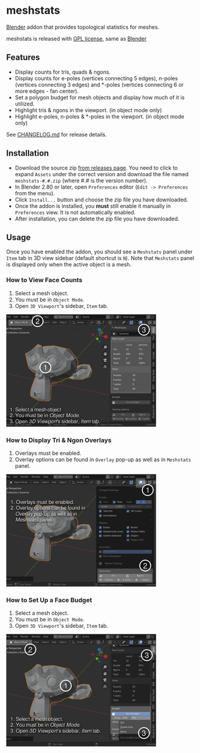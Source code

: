 # meshstats

[Blender](https://www.blender.org/) addon that provides topological statistics
for meshes.

meshstats is released with [GPL license](./COPYING.txt), same as [Blender](https://www.blender.org/about/license/)

## Features

- Display counts for tris, quads & ngons.
- Display counts for e-poles (vertices connecting 5 edges), n-poles (vertices
  connecting 3 edges) and *-poles (vertices connecting 6 or more edges - fan
  center).
- Set a polygon budget for mesh objects and display how much of it is
  utilized.
- Highlight tris & ngons in the viewport. (in object mode only)
- Highlight e-poles, n-poles & *-poles in the viewport. (in object mode only)

See [CHANGELOG.md](./CHANGELOG.md) for release details.

## Installation

- Download the source zip [from releases
  page](https://github.com/muhuk/meshstats/releases).  You need to click to
  expand `Assets` under the correct version and download the file named
  `meshstats-#.#.zip` (where #.# is the version number).
- In Blender 2.80 or later, open `Preferences` editor (`Edit -> Preferences`
  from the menu).
- Click `Install...` button and choose the zip file you have downloaded.
- Once the addon is installed, you **must** still enable it manually in
  `Preferences` view.  It is not automatically enabled.
- After installation, you can delete the zip file you have downloaded.

## Usage

Once you have enabled the addon, you should see a `Meshstats` panel under
`Item` tab in 3D view sidebar (default shortcut is `N`).  Note that
`Meshstats` panel is displayed only when the active object is a mesh.

### How to View Face Counts

1. Select a mesh object.
2. You must be in `Object Mode`.
3. Open `3D Viewport`'s sidebar, `Item` tab.

![how_to_view_face_counts.png](./img/how_to_view_face_counts.png)

### How to Display Tri & Ngon Overlays

1. Overlays must be enabled.
2. Overlay options can be found in `Overlay` pop-up as well as in `Meshstats`
   panel.

![how_to_enable_overlays.png](./img/how_to_enable_overlays.png)

### How to Set Up a Face Budget

1. Select a mesh object.
2. You must be in `Object Mode`.
3. Open `3D Viewport`'s sidebar, `Item` tab.

![how_to_set_face_budget.png](./img/how_to_set_face_budget.png)
